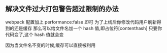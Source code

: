 ## 解决文件过大打包警告超过限制的办法

webpack 配置加上 performance:false 即可
为了上线后你修改代码用户刷新得到的还是缓存
那么可以给文件名加一个 hash 值,即占位符[contenthash]
只要你代码变了,这个 hash 值就会变

因为当文件名不变的时候,缓存可以直接被利用
